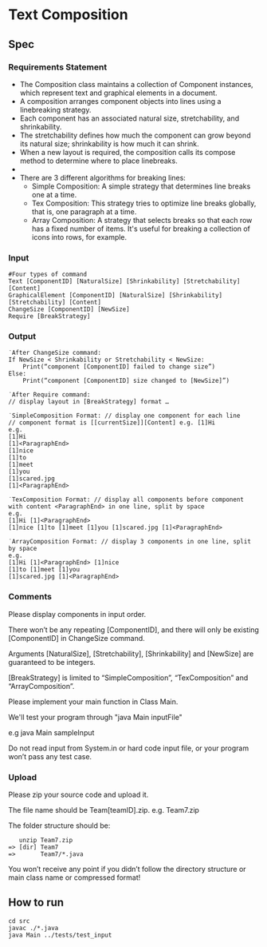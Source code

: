 # Text Composition

## Spec
### Requirements Statement
* The Composition class maintains a collection of Component instances, which represent text and graphical elements in a document.
* A composition arranges component objects into lines using a linebreaking strategy.
* Each component has an associated natural size, stretchability, and shrinkability. 
* The stretchability defines how much the component can grow beyond its natural size; shrinkability is how much it can shrink. 
* When a new layout is required, the composition calls its compose method to determine where to place linebreaks.
* 
* There are 3 different algorithms for breaking lines:
    * Simple Composition: A simple strategy that determines line breaks one at a time.
    * Tex Composition: This strategy tries to optimize line breaks globally, that is, one paragraph at a time.
    * Array Composition: A strategy that selects breaks so that each row has a fixed number of items. It's useful for breaking a collection of icons into rows, for example.

### Input
```
#Four types of command
Text [ComponentID] [NaturalSize] [Shrinkability] [Stretchability] [Content] 
GraphicalElement [ComponentID] [NaturalSize] [Shrinkability] [Stretchability] [Content]
ChangeSize [ComponentID] [NewSize]
Require [BreakStrategy]
```

### Output
```
˙After ChangeSize command:
If NewSize < Shrinkability or Stretchability < NewSize:
    Print(“component [ComponentID] failed to change size”)
Else:
    Print(“component [ComponentID] size changed to [NewSize]”)

˙After Require command:
// display layout in [BreakStrategy] format …

˙SimpleComposition Format: // display one component for each line
// component format is [[currentSize]][Content] e.g. [1]Hi
e.g.
[1]Hi
[1]<ParagraphEnd>
[1]nice
[1]to
[1]meet
[1]you
[1]scared.jpg
[1]<ParagraphEnd>

˙TexComposition Format: // display all components before component with content <ParagraphEnd> in one line, split by space
e.g.
[1]Hi [1]<ParagraphEnd>
[1]nice [1]to [1]meet [1]you [1]scared.jpg [1]<ParagraphEnd>

˙ArrayComposition Format: // display 3 components in one line, split by space
e.g.
[1]Hi [1]<ParagraphEnd> [1]nice
[1]to [1]meet [1]you
[1]scared.jpg [1]<ParagraphEnd>

```

### Comments
Please display components in input order.

There won’t be any repeating [ComponentID], and there will only be existing [ComponentID] in ChangeSize command.

Arguments [NaturalSize], [Stretchability], [Shrinkability] and [NewSize] are guaranteed to be integers.

[BreakStrategy] is limited to “SimpleComposition”, “TexComposition” and “ArrayComposition”.


Please implement your main function in Class Main.

We'll test your program through "java Main inputFile"

e.g java Main sampleInput


Do not read input from System.in or hard code input file, or your program won’t pass any test case.

### Upload
Please zip your source code and upload it.

The file name should be Team[teamID].zip. e.g. Team7.zip

The folder structure should be:
```
   unzip Team7.zip
=> [dir] Team7
=>       Team7/*.java
```
You won’t receive any point if you didn’t follow the directory structure or main class name or compressed format!

## How to run
```
cd src
javac ./*.java
java Main ../tests/test_input
```
